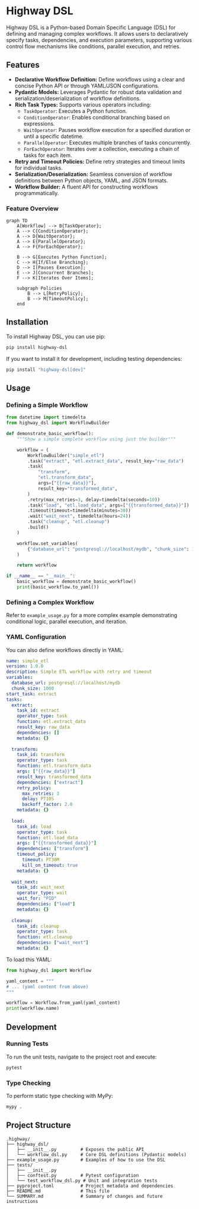 # Highway DSL

Highway DSL is a Python-based Domain Specific Language (DSL) for defining and managing complex workflows. It allows users to declaratively specify tasks, dependencies, and execution parameters, supporting various control flow mechanisms like conditions, parallel execution, and retries.

## Features

*   **Declarative Workflow Definition:** Define workflows using a clear and concise Python API or through YAML/JSON configurations.
*   **Pydantic Models:** Leverages Pydantic for robust data validation and serialization/deserialization of workflow definitions.
*   **Rich Task Types:** Supports various operators including:
    *   `TaskOperator`: Executes a Python function.
    *   `ConditionOperator`: Enables conditional branching based on expressions.
    *   `WaitOperator`: Pauses workflow execution for a specified duration or until a specific datetime.
    *   `ParallelOperator`: Executes multiple branches of tasks concurrently.
    *   `ForEachOperator`: Iterates over a collection, executing a chain of tasks for each item.
*   **Retry and Timeout Policies:** Define retry strategies and timeout limits for individual tasks.
*   **Serialization/Deserialization:** Seamless conversion of workflow definitions between Python objects, YAML, and JSON formats.
*   **Workflow Builder:** A fluent API for constructing workflows programmatically.

### Feature Overview

```mermaid
graph TD
    A[Workflow] --> B{TaskOperator};
    A --> C{ConditionOperator};
    A --> D{WaitOperator};
    A --> E{ParallelOperator};
    A --> F{ForEachOperator};

    B --> G[Executes Python Function];
    C --> H{If/Else Branching};
    D --> I[Pauses Execution];
    E --> J[Concurrent Branches];
    F --> K[Iterates Over Items];

    subgraph Policies
        B --> L[RetryPolicy];
        B --> M[TimeoutPolicy];
    end
```

## Installation

To install Highway DSL, you can use pip:

```bash
pip install highway-dsl
```

If you want to install it for development, including testing dependencies:

```bash
pip install "highway-dsl[dev]"
```

## Usage

### Defining a Simple Workflow

```python
from datetime import timedelta
from highway_dsl import WorkflowBuilder

def demonstrate_basic_workflow():
    """Show a simple complete workflow using just the builder"""

    workflow = (
        WorkflowBuilder("simple_etl")
        .task("extract", "etl.extract_data", result_key="raw_data")
        .task(
            "transform",
            "etl.transform_data",
            args=["{{raw_data}}"],
            result_key="transformed_data",
        )
        .retry(max_retries=3, delay=timedelta(seconds=10))
        .task("load", "etl.load_data", args=["{{transformed_data}}"])
        .timeout(timeout=timedelta(minutes=30))
        .wait("wait_next", timedelta(hours=24))
        .task("cleanup", "etl.cleanup")
        .build()
    )

    workflow.set_variables(
        {"database_url": "postgresql://localhost/mydb", "chunk_size": 1000}
    )

    return workflow

if __name__ == "__main__":
    basic_workflow = demonstrate_basic_workflow()
    print(basic_workflow.to_yaml())
```

### Defining a Complex Workflow

Refer to `example_usage.py` for a more complex example demonstrating conditional logic, parallel execution, and iteration.

### YAML Configuration

You can also define workflows directly in YAML:

```yaml
name: simple_etl
version: 1.0.0
description: Simple ETL workflow with retry and timeout
variables:
  database_url: postgresql://localhost/mydb
  chunk_size: 1000
start_task: extract
tasks:
  extract:
    task_id: extract
    operator_type: task
    function: etl.extract_data
    result_key: raw_data
    dependencies: []
    metadata: {}
    
  transform:
    task_id: transform
    operator_type: task
    function: etl.transform_data
    args: ["{{raw_data}}"]
    result_key: transformed_data
    dependencies: ["extract"]
    retry_policy:
      max_retries: 3
      delay: PT10S
      backoff_factor: 2.0
    metadata: {}
    
  load:
    task_id: load
    operator_type: task
    function: etl.load_data
    args: ["{{transformed_data}}"]
    dependencies: ["transform"]
    timeout_policy:
      timeout: PT30M
      kill_on_timeout: true
    metadata: {}
    
  wait_next:
    task_id: wait_next
    operator_type: wait
    wait_for: "P1D"
    dependencies: ["load"]
    metadata: {}
    
  cleanup:
    task_id: cleanup
    operator_type: task
    function: etl.cleanup
    dependencies: ["wait_next"]
    metadata: {}
```

To load this YAML:

```python
from highway_dsl import Workflow

yaml_content = """
# ... (yaml content from above)
"""

workflow = Workflow.from_yaml(yaml_content)
print(workflow.name)
```

## Development

### Running Tests

To run the unit tests, navigate to the project root and execute:

```bash
pytest
```

### Type Checking

To perform static type checking with MyPy:

```bash
mypy .
```

## Project Structure

```
.highway/
├── highway_dsl/
│   ├── __init__.py         # Exposes the public API
│   └── workflow_dsl.py     # Core DSL definitions (Pydantic models)
├── example_usage.py        # Examples of how to use the DSL
├── tests/
│   ├── __init__.py
│   ├── conftest.py         # Pytest configuration
│   └── test_workflow_dsl.py # Unit and integration tests
├── pyproject.toml          # Project metadata and dependencies
├── README.md               # This file
└── SUMMARY.md              # Summary of changes and future instructions
```
